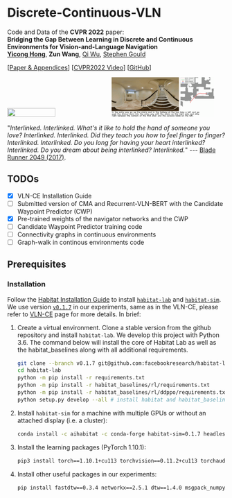 # Discrete-Continuous-VLN
Code and Data of the **CVPR 2022** paper: <br>**Bridging the Gap Between Learning in Discrete and Continuous Environments for Vision-and-Language Navigation**<br>
[**Yicong Hong**](http://www.yiconghong.me/), **Zun Wang**, [Qi Wu](http://www.qi-wu.me/), [Stephen Gould](http://users.cecs.anu.edu.au/~sgould/)<br>

[[Paper & Appendices](https://arxiv.org/abs/2203.02764)] [[CVPR2022 Video](https://www.youtube.com/watch?v=caFGVwwSQbg)] [[GitHub](https://github.com/YicongHong/Discrete-Continuous-VLN)]

<p align="left">
<img src="./figures/traj_0.gif" width="47%" height="47%"/>
<img src="./figures/traj_1.gif" width="47%" height="47%"/>
</p>

"*Interlinked. Interlinked. What's it like to hold the hand of someone you love? Interlinked. Interlinked. Did they teach you how to feel finger to finger? Interlinked. Interlinked. Do you long for having your heart interlinked? Interlinked. Do you dream about being interlinked? Interlinked.*" --- [Blade Runner 2049 (2017)](https://www.imdb.com/title/tt1856101/).

<!-- "*Maybe it means something more - something we can't yet understand... I'm drawn across the universe to someone... Love is the one thing we're capable of perceiving that transcends dimensions of time and space. Maybe we should trust that, even if we can't understand it.*" --- [Interstellar (2014)](https://www.imdb.com/title/tt0816692/). -->

## TODOs
- [x] VLN-CE Installation Guide
- [ ] Submitted version of CMA and Recurrent-VLN-BERT with the Candidate Waypoint Predictor (CWP)
- [x] Pre-trained weights of the navigator networks and the CWP
- [ ] Candidate Waypoint Predictor training code
- [ ] Connectivity graphs in continuous environments
- [ ] Graph-walk in continous environments code

## Prerequisites

### Installation

Follow the [Habitat Installation Guide](https://github.com/facebookresearch/habitat-lab#installation) to install [`habitat-lab`](https://github.com/facebookresearch/habitat-lab) and [`habitat-sim`](https://github.com/facebookresearch/habitat-sim). We use version [`v0.1.7`](https://github.com/facebookresearch/habitat-lab/releases/tag/v0.1.7) in our experiments, same as in the VLN-CE, please refer to [VLN-CE](https://github.com/jacobkrantz/VLN-CE) page for more details. In brief:

1. Create a virtual environment. Clone a stable version from the github repository and install `habitat-lab`. We develop this project with Python 3.6. The command below will install the core of Habitat Lab as well as the habitat_baselines along with all additional requirements.
    ```bash
    git clone --branch v0.1.7 git@github.com:facebookresearch/habitat-lab.git
    cd habitat-lab
    python -m pip install -r requirements.txt
    python -m pip install -r habitat_baselines/rl/requirements.txt
    python -m pip install -r habitat_baselines/rl/ddppo/requirements.txt
    python setup.py develop --all # install habitat and habitat_baselines
    ```

2. Install `habitat-sim` for a machine with multiple GPUs or without an attached display (i.e. a cluster):
    ```bash
    conda install -c aihabitat -c conda-forge habitat-sim=0.1.7 headless
    ```

3. Install the learning packages (PyTorch 1.10.1):
    ```bash
    pip3 install torch==1.10.1+cu113 torchvision==0.11.2+cu113 torchaudio==0.10.1+cu113 -f https://download.pytorch.org/whl/cu113/torch_stable.html
    ```
      
4. Install other useful packages in our experiments:
    ```bash
    pip install fastdtw==0.3.4 networkx==2.5.1 dtw==1.4.0 msgpack_numpy==0.4.7.1 jsonlines==2.0.0
    ```

